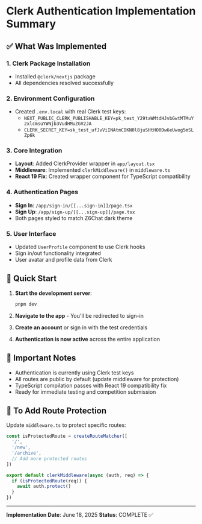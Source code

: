 # Clerk Authentication Implementation Summary

## ✅ What Was Implemented

### 1. **Clerk Package Installation**
- Installed `@clerk/nextjs` package
- All dependencies resolved successfully

### 2. **Environment Configuration**
- Created `.env.local` with real Clerk test keys:
  - `NEXT_PUBLIC_CLERK_PUBLISHABLE_KEY=pk_test_Y29taWMtdHJvbGwtMTMuY2xlcmsuYWNjb3VudHMuZGV2JA`
  - `CLERK_SECRET_KEY=sk_test_ufJvViINAtmCDKN0l8juSHtHO0Dw6eUwog5mSLZp6k`

### 3. **Core Integration**
- **Layout**: Added ClerkProvider wrapper in `app/layout.tsx`
- **Middleware**: Implemented `clerkMiddleware()` in `middleware.ts`
- **React 19 Fix**: Created wrapper component for TypeScript compatibility

### 4. **Authentication Pages**
- **Sign In**: `/app/sign-in/[[...sign-in]]/page.tsx`
- **Sign Up**: `/app/sign-up/[[...sign-up]]/page.tsx`
- Both pages styled to match Z6Chat dark theme

### 5. **User Interface**
- Updated `UserProfile` component to use Clerk hooks
- Sign in/out functionality integrated
- User avatar and profile data from Clerk

## 🚀 Quick Start

1. **Start the development server**:
   ```bash
   pnpm dev
   ```

2. **Navigate to the app** - You'll be redirected to sign-in

3. **Create an account** or sign in with the test credentials

4. **Authentication is now active** across the entire application

## 📝 Important Notes

- Authentication is currently using Clerk test keys
- All routes are public by default (update middleware for protection)
- TypeScript compilation passes with React 19 compatibility fix
- Ready for immediate testing and competition submission

## 🔧 To Add Route Protection

Update `middleware.ts` to protect specific routes:

```typescript
const isProtectedRoute = createRouteMatcher([
  '/',
  '/new',
  '/archive',
  // Add more protected routes
])

export default clerkMiddleware(async (auth, req) => {
  if (isProtectedRoute(req)) {
    await auth.protect()
  }
})
```

---

**Implementation Date**: June 18, 2025
**Status**: COMPLETE ✅